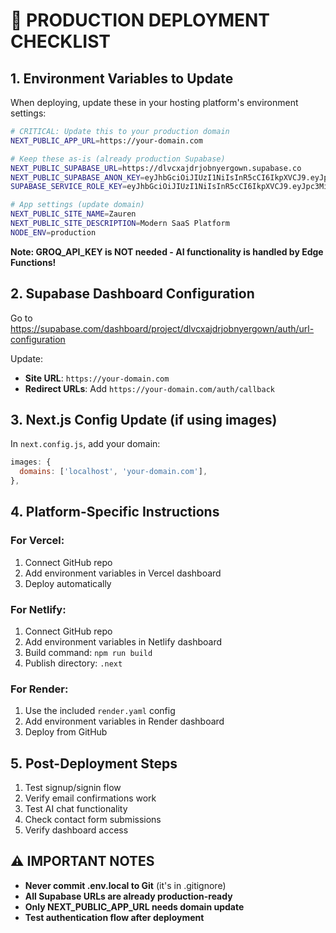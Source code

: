 # 🚀 PRODUCTION DEPLOYMENT CHECKLIST

## 1. Environment Variables to Update

When deploying, update these in your hosting platform's environment settings:

```bash
# CRITICAL: Update this to your production domain
NEXT_PUBLIC_APP_URL=https://your-domain.com

# Keep these as-is (already production Supabase)
NEXT_PUBLIC_SUPABASE_URL=https://dlvcxajdrjobnyergown.supabase.co
NEXT_PUBLIC_SUPABASE_ANON_KEY=eyJhbGciOiJIUzI1NiIsInR5cCI6IkpXVCJ9.eyJpc3MiOiJzdXBhYmFzZSIsInJlZiI6ImRsdmN4YWpkcmpvYm55ZXJnb3duIiwicm9sZSI6ImFub24iLCJpYXQiOjE3NTc1MDIxMDEsImV4cCI6MjA3MzA3ODEwMX0.96KAolxIv379ZguY_nlzvsJsRfvS_gcMfCzos2PblMw
SUPABASE_SERVICE_ROLE_KEY=eyJhbGciOiJIUzI1NiIsInR5cCI6IkpXVCJ9.eyJpc3MiOiJzdXBhYmFzZSIsInJlZiI6ImRsdmN4YWpkcmpvYm55ZXJnb3duIiwicm9sZSI6InNlcnZpY2Vfcm9sZSIsImlhdCI6MTc1NzUwMjEwMSwiZXhwIjoyMDczMDc4MTAxfQ.U6_ttJKNHbYvB1Y-3un6CFBfG3BBcaNuvzJphMbcQcs

# App settings (update domain)
NEXT_PUBLIC_SITE_NAME=Zauren
NEXT_PUBLIC_SITE_DESCRIPTION=Modern SaaS Platform
NODE_ENV=production
```

**Note: GROQ_API_KEY is NOT needed - AI functionality is handled by Edge Functions!**

## 2. Supabase Dashboard Configuration

Go to https://supabase.com/dashboard/project/dlvcxajdrjobnyergown/auth/url-configuration

Update:
- **Site URL**: `https://your-domain.com`
- **Redirect URLs**: Add `https://your-domain.com/auth/callback`

## 3. Next.js Config Update (if using images)

In `next.config.js`, add your domain:
```javascript
images: {
  domains: ['localhost', 'your-domain.com'],
},
```

## 4. Platform-Specific Instructions

### For Vercel:
1. Connect GitHub repo
2. Add environment variables in Vercel dashboard
3. Deploy automatically

### For Netlify:
1. Connect GitHub repo  
2. Add environment variables in Netlify dashboard
3. Build command: `npm run build`
4. Publish directory: `.next`

### For Render:
1. Use the included `render.yaml` config
2. Add environment variables in Render dashboard
3. Deploy from GitHub

## 5. Post-Deployment Steps

1. Test signup/signin flow
2. Verify email confirmations work
3. Test AI chat functionality
4. Check contact form submissions
5. Verify dashboard access

## ⚠️ IMPORTANT NOTES

- **Never commit .env.local to Git** (it's in .gitignore)
- **All Supabase URLs are already production-ready**
- **Only NEXT_PUBLIC_APP_URL needs domain update**
- **Test authentication flow after deployment**
